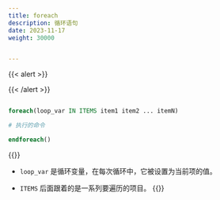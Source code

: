 ```yaml
---
title: foreach
description: 循环语句
date: 2023-11-17
weight: 30000


---
```

<style>
th, td {
  border: 1px solid rgb(190, 190, 190);
}
</style>
{{< alert >}}



{{< /alert >}}





```cmake

foreach(loop_var IN ITEMS item1 item2 ... itemN)

# 执行的命令

endforeach()


```
{{<alert>}}
- `loop_var` 是循环变量，在每次循环中，它被设置为当前项的值。

- `ITEMS` 后面跟着的是一系列要遍历的项目。
{{</alert>}}














